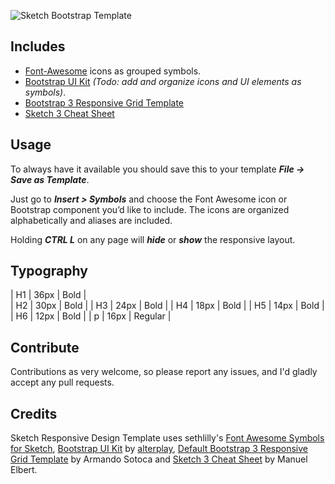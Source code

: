 ![Sketch Bootstrap Template](http://i.imgur.com/b86Pwj8.png)

## Includes

- [Font-Awesome](https://fortawesome.github.io/Font-Awesome/) icons as grouped symbols.
- [Bootstrap UI Kit](http://bootstrapuikit.com/) _(Todo: add and organize icons and UI elements as symbols)_.
- [Bootstrap 3 Responsive Grid Template](https://dribbble.com/shots/2005501-Default-Bootstrap-3-Responsive-Grid-Template)
- [Sketch 3 Cheat Sheet](https://dribbble.com/shots/1522880-Sketch-3-Cheat-Sheet)

## Usage

To always have it available you should save this to your template ***File -> Save as Template***. 

Just go to ***Insert > Symbols*** and choose the Font Awesome icon or Bootstrap component you’d like to include. The icons are organized alphabetically and aliases are included.

Holding ***CTRL L*** on any page will ***hide*** or ***show*** the responsive layout.

## Typography

| H1 | 36px | Bold    |     
| H2 | 30px | Bold    |
| H3 | 24px | Bold    |
| H4 | 18px | Bold    |
| H5 | 14px | Bold    |
| H6 | 12px | Bold    |
| p  | 16px | Regular |

## Contribute   

Contributions as very welcome, so please report any issues, and I'd gladly accept any pull requests.

## Credits

Sketch Responsive Design Template uses sethlilly's [Font Awesome Symbols for Sketch](https://github.com/sethlilly/Font-Awesome-Symbols-for-Sketch), [Bootstrap UI Kit](http://bootstrapuikit.com/) by [alterplay](http://alterplay.com/), [Default Bootstrap 3 Responsive Grid Template](https://dribbble.com/shots/2005501-Default-Bootstrap-3-Responsive-Grid-Template) by Armando Sotoca and [Sketch 3 Cheat Sheet](https://dribbble.com/shots/1522880-Sketch-3-Cheat-Sheet) by Manuel Elbert.
